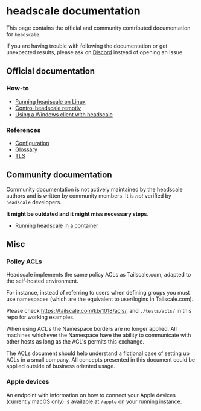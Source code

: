 # headscale documentation

This page contains the official and community contributed documentation for `headscale`.

If you are having trouble with following the documentation or get unexpected results,
please ask on [Discord](https://discord.gg/XcQxk2VHjx) instead of opening an Issue.

## Official documentation

### How-to

- [Running headscale on Linux](running-headscale-linux.md)
- [Control headscale remotly](remote-cli.md)
- [Using a Windows client with headscale](windows-client.md)

### References

- [Configuration](../config-example.yaml)
- [Glossary](glossary.md)
- [TLS](tls.md)

## Community documentation

Community documentation is not actively maintained by the headscale authors and is
written by community members. It is _not_ verified by `headscale` developers.

**It might be outdated and it might miss necessary steps**.

- [Running headscale in a container](running-headscale-container.md)

## Misc

### Policy ACLs

Headscale implements the same policy ACLs as Tailscale.com, adapted to the self-hosted environment.

For instance, instead of referring to users when defining groups you must
use namespaces (which are the equivalent to user/logins in Tailscale.com).

Please check https://tailscale.com/kb/1018/acls/, and `./tests/acls/` in this repo for working examples.

When using ACL's the Namespace borders are no longer applied. All machines
whichever the Namespace have the ability to communicate with other hosts as
long as the ACL's permits this exchange.

The [ACLs](acls.md) document should help understand a fictional case of setting
up ACLs in a small company. All concepts presented in this document could be
applied outside of business oriented usage.

### Apple devices

An endpoint with information on how to connect your Apple devices (currently macOS only) is available at `/apple` on your running instance.
